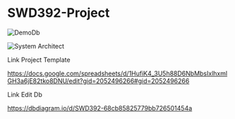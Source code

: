 # SWD392-Project



![DemoDb](https://github.com/namnm309o/SWD392-FPTU-Lab-Events/blob/main/Other/Database.png)


![System Architect](https://github.com/namnm309o/SWD392-FPTU-Lab-Events/blob/main/Other/System_Architecture_Diagram.drawio.png)

Link Project Template 

https://docs.google.com/spreadsheets/d/1HufiK4_3U5h88D6NbMbsIxlhxmlGH3a6jE82tko8DNU/edit?gid=2052496266#gid=2052496266

Link Edit Db 

https://dbdiagram.io/d/SWD392-68cb85825779bb726501454a

